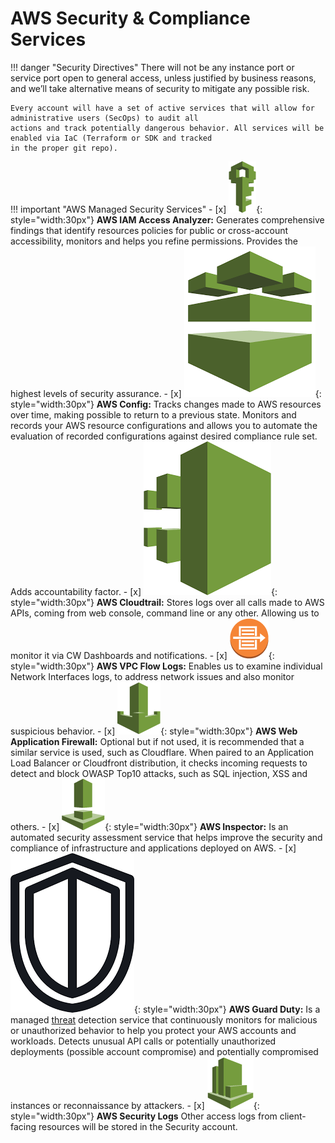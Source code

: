 # AWS Security & Compliance Services

!!! danger "Security Directives"
    There will not be any instance port or service port open to general access, unless justified by business reasons, 
    and we’ll take alternative means of security to mitigate any possible risk.
    
    Every account will have a set of active services that will allow for administrative users (SecOps) to audit all 
    actions and track potentially dangerous behavior. All services will be enabled via IaC (Terraform or SDK and tracked
    in the proper git repo).

!!! important "AWS Managed Security Services"
    - [x] ![aws-service](../../../assets/images/icons/aws-emojipack/SecurityIdentityCompliance_IAM.png){: style="width:30px"}
        **AWS IAM Access Analyzer:** Generates comprehensive findings that identify resources policies for public or 
        cross-account accessibility, monitors and helps you refine permissions. Provides the highest levels of security assurance.
    - [x] ![aws-service](../../../assets/images/icons/aws-emojipack/SecurityIdentityCompliance_Config.png){: style="width:30px"}
        **AWS Config:** Tracks changes made to AWS resources over time, making possible to return to a previous state.
         Monitors and records your AWS resource configurations and allows you to automate the evaluation of recorded
          configurations against desired compliance rule set. Adds accountability factor.
    - [x] ![aws-service](../../../assets/images/icons/aws-emojipack/SecurityIdentityCompliance_CloudTrail.png){: style="width:30px"}
        **AWS Cloudtrail:** Stores logs over all calls made to AWS APIs, coming from web console, command line or any
         other. Allowing us to monitor it via CW Dashboards and notifications.
    - [x] ![aws-service](../../../assets/images/icons/aws-emojipack/NetworkingContentDelivery_AmazonVPC_flowlogs.png){: style="width:30px"}
        **AWS VPC Flow Logs:** Enables us to examine individual Network Interfaces logs, to address network issues and
         also monitor suspicious behavior.
    - [x] ![aws-service](../../../assets/images/icons/aws-emojipack/SecurityIdentityCompliance_AWSWAF.png){: style="width:30px"}
        **AWS Web Application Firewall:** Optional but if not used, it is recommended that a similar service is used,
         such as Cloudflare. When paired to an Application Load Balancer or Cloudfront distribution, it checks incoming
          requests to detect and block OWASP Top10 attacks, such as SQL injection, XSS and others. 
    - [x] ![aws-service](../../../assets/images/icons/aws-emojipack/SecurityIdentityCompliance_AmazonInspector.png){: style="width:30px"} 
        **AWS Inspector:**  Is an automated security assessment service that helps improve the security and compliance
         of infrastructure and applications deployed on AWS. 
    - [x] ![aws-service](../../../assets/images/icons/aws-emojipack/SecurityIdentityCompliance_AmazonGuardDuty.png){: style="width:30px"}
        **AWS Guard Duty:** Is a managed [threat](https://youtu.be/czsuZXQvD8E?t=947) detection service that
         continuously monitors for malicious or unauthorized behavior to help you protect your AWS accounts and
          workloads. Detects unusual API calls or potentially unauthorized deployments (possible account compromise)
           and potentially compromised instances or reconnaissance by attackers.
    - [x] ![aws-service](../../../assets/images/icons/aws-emojipack/ManagementTools_AmazonCloudWatch.png){: style="width:30px"}
        **AWS Security Logs** Other access logs from client-facing resources will be stored in the Security account.